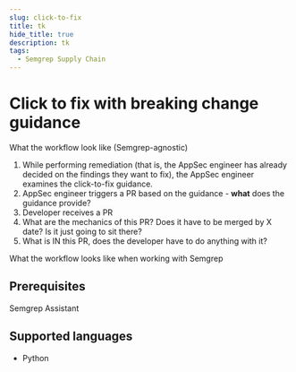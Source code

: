 ```yaml
---
slug: click-to-fix
title: tk
hide_title: true
description: tk
tags:
  - Semgrep Supply Chain
---
```


<!-- check obsidian & notion -->


# Click to fix with breaking change guidance



What the workflow look like (Semgrep-agnostic)

1. While performing remediation (that is, the AppSec engineer has already decided on the findings they want to fix), the AppSec engineer examines the click-to-fix guidance.
1. AppSec engineer triggers a PR based on the guidance - **what** does the guidance provide?
1. Developer receives a PR
  1. What are the mechanics of this PR? Does it have to be merged by X date? Is it just going to sit there? 
  1. What is IN this PR, does the developer have to do anything with it?


What the workflow looks like when working with Semgrep



## Prerequisites

Semgrep Assistant

## Supported languages

- Python
